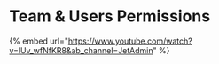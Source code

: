 # Team & Users Permissions

{% embed url="https://www.youtube.com/watch?v=lUv_wfNfKR8&ab_channel=JetAdmin" %}

